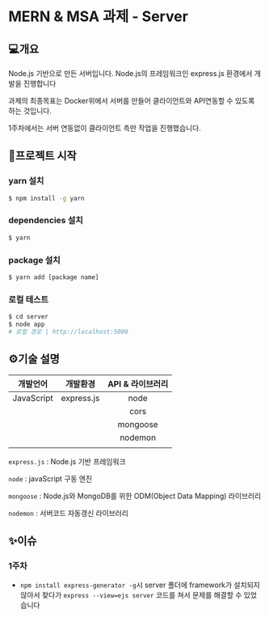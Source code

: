 # MERN & MSA 과제 - Server

## 💻개요

Node.js 기반으로 만든 서버입니다. Node.js의 프레임워크인 express.js 환경에서 개발을 진행합니다

과제의 최종목표는 Docker위에서 서버를 만들어 클라이언트와 API연동할 수 있도록 하는 것입니다.

1주차에서는 서버 연동없이 클라이언트 측만 작업을 진행했습니다.



## 📁프로젝트 시작

### yarn 설치

```bash
$ npm install -g yarn
```

### dependencies 설치

```bash
$ yarn
```

### package 설치

```bash
$ yarn add [package name]
```

### 로컬 테스트

```bash
$ cd server
$ node app
# 로컬 경로 | http://localhost:5000 
```



## ⚙기술 설명

|  개발언어  |  개발환경  | API & 라이브러리 |
| :--------: | :--------: | :--------------: |
| JavaScript | express.js |       node       |
|            |            |       cors       |
|            |            |     mongoose     |
|            |            |     nodemon      |
|            |            |                  |

`express.js` : Node.js 기반 프레임워크

`node` : javaScript 구동 엔진

`mongoose` : Node.js와 MongoDB를 위한 ODM(Object Data Mapping) 라이브러리

`nodemon` :  서버코드 자동갱신 라이브러리



## ✨이슈

### 1주차

* `npm install express-generator -g`시  server 폴더에 framework가 설치되지 않아서 찾다가  `express --view=ejs server` 코드를 쳐서 문제를 해결할 수 있었습니다

  

